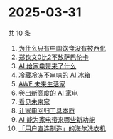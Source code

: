 # 2025-03-31

共 10 条

<!-- BEGIN ZHIHUSEARCH -->
<!-- 最后更新时间 Mon Mar 31 2025 03:12:22 GMT+0800 (China Standard Time) -->

1. [为什么只有中国饮食没有被西化](https://www.zhihu.com/search?q=为什么只有中国饮食没有被西化)
1. [郑钦文0比2不敌萨巴伦卡](https://www.zhihu.com/search?q=郑钦文0比2不敌萨巴伦卡)
1. [AI 给家电带来了什么](https://www.zhihu.com/search?q=AI%20给家电带来了什么)
1. [冷藏冷冻不串味的 AI 冰箱](https://www.zhihu.com/search?q=冷藏冷冻不串味的%20AI%20冰箱)
1. [AWE 未来生活家](https://www.zhihu.com/search?q=AWE%20未来生活家)
1. [卷出新高度的 AI 家电](https://www.zhihu.com/search?q=卷出新高度的%20AI%20家电)
1. [看见未来家](https://www.zhihu.com/search?q=看见未来家)
1. [让家电回归工具本质](https://www.zhihu.com/search?q=让家电回归工具本质)
1. [AI 能为家电带来哪些新功能](https://www.zhihu.com/search?q=AI%20能为家电带来哪些新功能)
1. [「用户直连制造」的海尔洗衣机](https://www.zhihu.com/search?q=「用户直连制造」的海尔洗衣机)

<!-- END ZHIHUSEARCH -->
